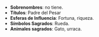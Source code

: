 - **Sobrenombres**: no tiene.
- **Títulos**: Padre del Pesar
- **Esferas de Influencia**: Fortuna, riqueza.
- **Símbolos Sagrados**: Rueda.
- **Animales sagrados**: Gato, urraca.